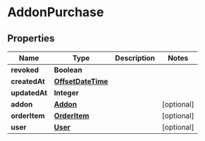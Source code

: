 # AddonPurchase

## Properties
Name | Type | Description | Notes
------------ | ------------- | ------------- | -------------
**revoked** | **Boolean** |  | 
**createdAt** | [**OffsetDateTime**](OffsetDateTime.md) |  | 
**updatedAt** | **Integer** |  | 
**addon** | [**Addon**](Addon.md) |  |  [optional]
**orderItem** | [**OrderItem**](OrderItem.md) |  |  [optional]
**user** | [**User**](User.md) |  |  [optional]
